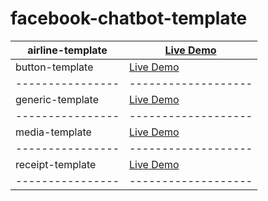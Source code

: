 # facebook-chatbot-template


| airline-template | [Live Demo](https://mwhocodes.github.io/facebook-chatbot-template/airline-template) |
| ---------------- | ----------------------|
| button-template | [Live Demo](https://mwhocodes.github.io/facebook-chatbot-template/button-template) |
| ---------------- | ------------------- |
| generic-template | [Live Demo](https://mwhocodes.github.io/facebook-chatbot-template/generic-template) |
| ---------------- | ------------------- |
| media-template | [Live Demo](https://mwhocodes.github.io/facebook-chatbot-template/media-template) |
| ---------------- | ------------------- |
| receipt-template | [Live Demo](https://mwhocodes.github.io/facebook-chatbot-template/receipt-template) |
| ---------------- | ------------------- |

